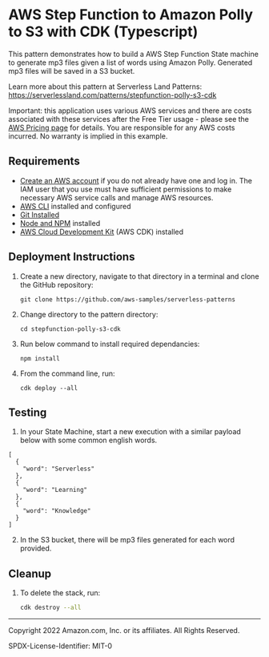 # AWS Step Function to Amazon Polly to S3 with CDK (Typescript)

This pattern demonstrates how to build a AWS Step Function State machine to generate mp3 files given a list of words using Amazon Polly. Generated mp3 files will be saved in a S3 bucket.

Learn more about this pattern at Serverless Land Patterns: https://serverlessland.com/patterns/stepfunction-polly-s3-cdk

Important: this application uses various AWS services and there are costs associated with these services after the Free Tier usage - please see the [AWS Pricing page](https://aws.amazon.com/pricing/) for details. You are responsible for any AWS costs incurred. No warranty is implied in this example.

## Requirements

* [Create an AWS account](https://portal.aws.amazon.com/gp/aws/developer/registration/index.html) if you do not already have one and log in. The IAM user that you use must have sufficient permissions to make necessary AWS service calls and manage AWS resources.
* [AWS CLI](https://docs.aws.amazon.com/cli/latest/userguide/install-cliv2.html) installed and configured
* [Git Installed](https://git-scm.com/book/en/v2/Getting-Started-Installing-Git)
* [Node and NPM](https://nodejs.org/en/download/) installed
* [AWS Cloud Development Kit](https://docs.aws.amazon.com/cdk/latest/guide/cli.html) (AWS CDK) installed

## Deployment Instructions

1. Create a new directory, navigate to that directory in a terminal and clone the GitHub repository:
    ``` 
    git clone https://github.com/aws-samples/serverless-patterns
    ```
1. Change directory to the pattern directory:
    ```
    cd stepfunction-polly-s3-cdk
    ```
2. Run below command to install required dependancies:
    ```
    npm install
    ```

3. From the command line, run:
    ```
    cdk deploy --all
    ```

## Testing

1. In your State Machine, start a new execution with a similar payload below with some common english words.
```
[
  {
    "word": "Serverless"
  },
  {
    "word": "Learning"
  },
  {
    "word": "Knowledge"
  }
]
```
2. In the S3 bucket, there will be mp3 files generated for each word provided.

## Cleanup
 
1. To delete the stack, run:
    ```bash
    cdk destroy --all
    ```
----
Copyright 2022 Amazon.com, Inc. or its affiliates. All Rights Reserved.

SPDX-License-Identifier: MIT-0
